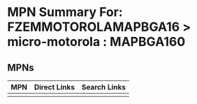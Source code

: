 



# MPN Summary For: FZEMMOTOROLAMAPBGA16 > micro-motorola : MAPBGA160

## MPNs
  

|MPN|Direct Links|Search Links|
| :--- | :--- | :--- |
||||
